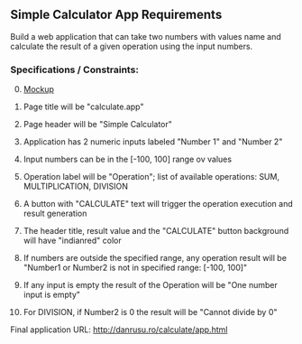 ## Simple Calculator App Requirements

Build a web application that can take two numbers with values name and 
calculate the result of a given operation using the input numbers.

### Specifications / Constraints:
0. [Mockup](./simpleCalculator_mockup1.JPG)
1. Page title will be "calculate.app"
2. Page header will be "Simple Calculator"
3. Application has 2 numeric inputs labeled "Number 1" and "Number 2"
4. Input numbers can be in the [-100, 100] range ov values
5. Operation label will be "Operation"; list of available operations: SUM, MULTIPLICATION, DIVISION
6. A button with "CALCULATE" text will trigger the operation execution and result generation
7. The header title, result value and the "CALCULATE" button background will have "indianred" color

8. If numbers are outside the specified range, any operation result will be "Number1 or Number2 is not in specified range: [-100, 100]"
9. If any input is empty the result of the Operation will be "One number input is empty"
10. For DIVISION, if Number2 is 0 the result will be "Cannot divide by 0"

Final application URL: http://danrusu.ro/calculate/app.html




